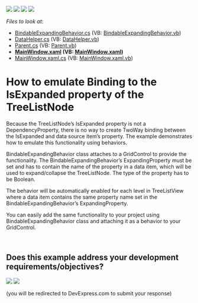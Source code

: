 <!-- default badges list -->
![](https://img.shields.io/endpoint?url=https://codecentral.devexpress.com/api/v1/VersionRange/128657792/14.1.4%2B)
[![](https://img.shields.io/badge/Open_in_DevExpress_Support_Center-FF7200?style=flat-square&logo=DevExpress&logoColor=white)](https://supportcenter.devexpress.com/ticket/details/T127638)
[![](https://img.shields.io/badge/📖_How_to_use_DevExpress_Examples-e9f6fc?style=flat-square)](https://docs.devexpress.com/GeneralInformation/403183)
[![](https://img.shields.io/badge/💬_Leave_Feedback-feecdd?style=flat-square)](#does-this-example-address-your-development-requirementsobjectives)
<!-- default badges end -->
<!-- default file list -->
*Files to look at*:

* [BindableExpandingBehavior.cs](./CS/DevExpress.Example04/BindableExpandingBehavior.cs) (VB: [BindableExpandingBehavior.vb](./VB/DevExpress.Example04/BindableExpandingBehavior.vb))
* [DataHelper.cs](./CS/DevExpress.Example04/Data/DataHelper.cs) (VB: [DataHelper.vb](./VB/DevExpress.Example04/Data/DataHelper.vb))
* [Parent.cs](./CS/DevExpress.Example04/Data/Parent.cs) (VB: [Parent.vb](./VB/DevExpress.Example04/Data/Parent.vb))
* **[MainWindow.xaml](./CS/DevExpress.Example04/MainWindow.xaml) (VB: [MainWindow.xaml](./VB/DevExpress.Example04/MainWindow.xaml))**
* [MainWindow.xaml.cs](./CS/DevExpress.Example04/MainWindow.xaml.cs) (VB: [MainWindow.xaml.vb](./VB/DevExpress.Example04/MainWindow.xaml.vb))
<!-- default file list end -->
# How to emulate Binding to the IsExpanded property of the TreeListNode


<p>Because the TreeListNode’s IsExpanded property is not a DependencyProperty, there is no way to create TwoWay binding between the IsExpanded and data source item’s property. The example demonstrates how to emulate this functionality using behaviors.</p>
<p>BindableExpandingBehavior class attaches to a GridControl to provide the functionality. The BindableExpandingBehavior’s ExpandingProperty must be set and has to contain the name of the property in a data item, which will be used to expand/collapse the TreeListNode. The type of the property has to be Boolean.</p>
<p>The behavior will be automatically enabled for each level in TreeListView where a data item contains the same property name set in the BindableExpandingBehavior’s ExpandingProperty.</p>
<p>You can easily add the same functionality to your project using BindableExpandingBehavior class and attaching it as a behavior to your GridControl.</p>

<br/>


<!-- feedback -->
## Does this example address your development requirements/objectives?

[<img src="https://www.devexpress.com/support/examples/i/yes-button.svg"/>](https://www.devexpress.com/support/examples/survey.xml?utm_source=github&utm_campaign=how-to-emulate-binding-to-the-isexpanded-property-of-the-treelistnode-t127638&~~~was_helpful=yes) [<img src="https://www.devexpress.com/support/examples/i/no-button.svg"/>](https://www.devexpress.com/support/examples/survey.xml?utm_source=github&utm_campaign=how-to-emulate-binding-to-the-isexpanded-property-of-the-treelistnode-t127638&~~~was_helpful=no)

(you will be redirected to DevExpress.com to submit your response)
<!-- feedback end -->
